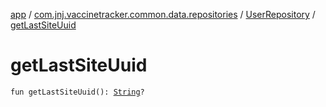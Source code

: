 [app](../../index.md) / [com.jnj.vaccinetracker.common.data.repositories](../index.md) / [UserRepository](index.md) / [getLastSiteUuid](./get-last-site-uuid.md)

# getLastSiteUuid

`fun getLastSiteUuid(): `[`String`](https://kotlinlang.org/api/latest/jvm/stdlib/kotlin/-string/index.html)`?`